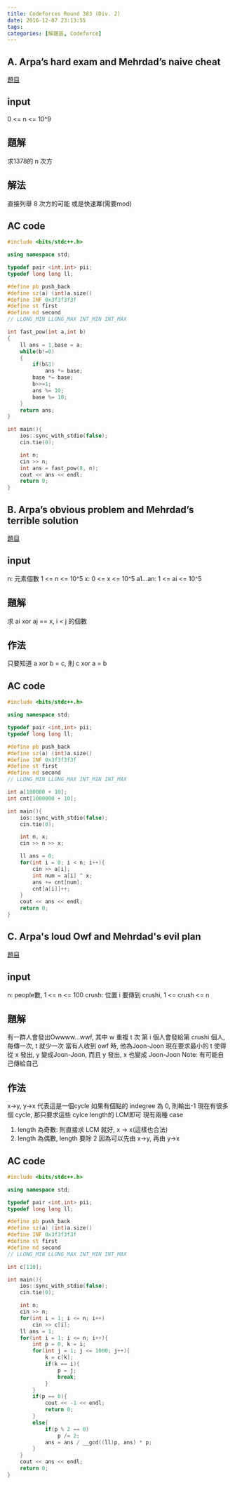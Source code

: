 ```yaml
---
title: Codeforces Round 383 (Div. 2)
date: 2016-12-07 23:13:55
tags:
categories: [解題區, Codeforce]
---
```


## A. Arpa’s hard exam and Mehrdad’s naive cheat
[題目](http://codeforces.com/contest/742/problem/A)

## input
0 <= n <= 10^9

## 題解
求1378的 n 次方

## 解法
直接列舉 8 次方的可能
或是快速冪(需要mod)

## AC code
```cpp
#include <bits/stdc++.h>

using namespace std;

typedef pair <int,int> pii;
typedef long long ll;

#define pb push_back
#define sz(a) (int)a.size()
#define INF 0x3f3f3f3f
#define st first
#define nd second
// LLONG_MIN LLONG_MAX INT_MIN INT_MAX

int fast_pow(int a,int b)  
{  
    ll ans = 1,base = a;  
    while(b!=0)  
    {  
        if(b&1)  
            ans *= base;  
        base *= base;  
        b>>=1;
        ans %= 10;
        base %= 10;
    }  
    return ans;  
}  

int main(){
    ios::sync_with_stdio(false);
    cin.tie(0);

    int n;
    cin >> n;
    int ans = fast_pow(8, n);
    cout << ans << endl;
    return 0;
}
```

## B. Arpa’s obvious problem and Mehrdad’s terrible solution
[題目](http://codeforces.com/contest/742/problem/B)

## input
n: 元素個數 1 <= n <= 10^5
x: 0 <= x <= 10^5
a1...an: 1 <= ai <= 10^5

## 題解
求 ai xor aj == x, i < j 的個數

## 作法
只要知道 a xor b = c, 則 c xor a = b

## AC code
```cpp
#include <bits/stdc++.h>

using namespace std;

typedef pair <int,int> pii;
typedef long long ll;

#define pb push_back
#define sz(a) (int)a.size()
#define INF 0x3f3f3f3f
#define st first
#define nd second
// LLONG_MIN LLONG_MAX INT_MIN INT_MAX

int a[100000 + 10];
int cnt[1000000 + 10];

int main(){
    ios::sync_with_stdio(false);
    cin.tie(0);

    int n, x;
    cin >> n >> x;

    ll ans = 0;
    for(int i = 0; i < n; i++){
        cin >> a[i];
        int num = a[i] ^ x;
        ans += cnt[num];
        cnt[a[i]]++;
    }
    cout << ans << endl;
    return 0;
}
```

## C. Arpa's loud Owf and Mehrdad's evil plan
[題目](http://codeforces.com/contest/742/problem/C)

## input
n: people數, 1 <= n <= 100
crush: 位置 i 要傳到 crushi, 1 <= crush <= n

## 題解
有一群人會發出Owwww...wwf, 其中 w 重複 t 次
第 i 個人會發給第 crushi 個人, 每傳一次, t 就少一次
當有人收到 owf 時, 他為Joon-Joon
現在要求最小的 t
使得從 x 發出, y 變成Joon-Joon, 而且 y 發出, x 也變成 Joon-Joon
Note: 有可能自己傳給自己

## 作法
x->y, y->x 代表這是一個cycle
如果有個點的 indegree 為 0, 則輸出-1
現在有很多個 cycle, 那只要求這些 cylce length的 LCM即可
現有兩種 case
1. length 為奇數: 則直接求 LCM 就好, x -> x(這樣也合法)
2. length 為偶數, length 要除 2
因為可以先由 x->y, 再由 y->x

## AC code
```cpp
#include <bits/stdc++.h>

using namespace std;

typedef pair <int,int> pii;
typedef long long ll;

#define pb push_back
#define sz(a) (int)a.size()
#define INF 0x3f3f3f3f
#define st first
#define nd second
// LLONG_MIN LLONG_MAX INT_MIN INT_MAX

int c[110];

int main(){
    ios::sync_with_stdio(false);
    cin.tie(0);

    int n;
    cin >> n;
    for(int i = 1; i <= n; i++)
        cin >> c[i];
    ll ans = 1;
    for(int i = 1; i <= n; i++){
        int p = 0, k = i;
        for(int j = 1; j <= 1000; j++){
            k = c[k];
            if(k == i){
                p = j;
                break;
            }
        }
        if(p == 0){
            cout << -1 << endl;
            return 0;
        }
        else{
            if(p % 2 == 0)
                p /= 2;
            ans = ans / __gcd((ll)p, ans) * p;
        }
    }
    cout << ans << endl;
    return 0;
}
```
